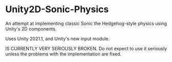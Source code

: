 # Unity2D-Sonic-Physics
An attempt at implementing classic Sonic the Hedgehog-style physics using Unity's 2D components.

Uses Unity 2021.1, and Unity's new input module.

IS CURRENTLY VERY SERIOUSLY BROKEN. Do not expect to use it seriously unless the problems with the implementation are fixed.